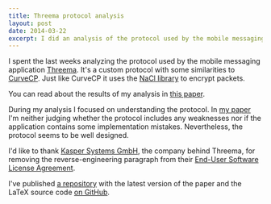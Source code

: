 ```yaml
---
title: Threema protocol analysis
layout: post
date: 2014-03-22
excerpt: I did an analysis of the protocol used by the mobile messaging application Threema. In this post you'll read about my results.
---
```


I spent the last weeks analyzing the protocol used by the mobile messaging application [Threema](https://threema.ch/en/).
It's a custom protocol with some similarities to [CurveCP](http://curvecp.org/). Just like CurveCP it uses the [NaCl library](http://nacl.cr.yp.to/) to encrypt packets.

<div class="well well-sm text-center">
     You can read about the results of my analysis in <a href="http://blog.jan-ahrens.eu/files/threema-protocol-analysis.pdf">this paper</a>.
</div>

During my analysis I focused on understanding the protocol. In [my paper](http://blog.jan-ahrens.eu/files/threema-protocol-analysis.pdf) I'm neither judging whether the protocol includes any weaknesses nor if the application contains some implementation mistakes. Nevertheless, the protocol seems to be well designed.

I'd like to thank [Kasper Systems GmbH](http://www.kaspersystems.ch/), the company behind Threema,
for removing the reverse-engineering paragraph from their [End-User Software License Agreement](https://shop.threema.ch/eula).

I've published [a repository](https://github.com/JanAhrens/threema-protocol-analysis) with the latest version of the paper and the LaTeX source code [on GitHub](https://github.com/JanAhrens).
